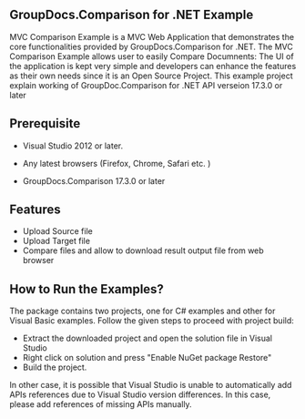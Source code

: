 ## GroupDocs.Comparison for .NET Example

MVC Comparison Example is a MVC Web  Application that demonstrates the core functionalities provided by GroupDocs.Comparison for .NET.
The MVC Comparison Example allows user to easily Compare Documnents: 
The UI of the application is kept very simple and developers can enhance the features as their own needs since it is an 
Open Source Project. This example project explain working of GroupDoc.Comparison for .NET API verseion 17.3.0 or later



## Prerequisite

+ Visual Studio 2012 or later.


+ Any latest browsers (Firefox, Chrome, Safari etc. )

+ GroupDocs.Comparison 17.3.0 or later



## Features 



+ Upload Source file
+ Upload Target file
+ Compare files and allow to download result output file from web browser



## How to Run the Examples?

The package contains two projects, one for C# examples and other for Visual Basic examples. Follow the given steps to proceed with project build:

* Extract the downloaded project and open the solution file in Visual Studio
* Right click on solution and press "Enable NuGet package Restore"
* Build the project.

In other case, it is possible that Visual Studio is unable to automatically add APIs references due to Visual Studio version differences. In this case, please add references of missing APIs manually.
